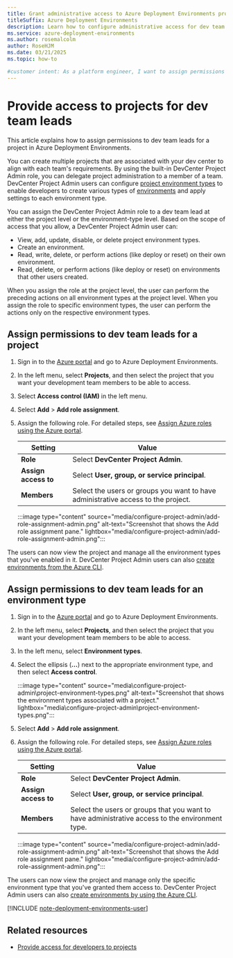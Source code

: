 ```yaml
---
title: Grant administrative access to Azure Deployment Environments projects
titleSuffix: Azure Deployment Environments
description: Learn how to configure administrative access for dev team leads by using the DevCenter Project Admin built-in role.
ms.service: azure-deployment-environments
ms.author: rosemalcolm
author: RoseHJM
ms.date: 03/21/2025
ms.topic: how-to

#customer intent: As a platform engineer, I want to assign permissions to dev team leads so that they can peform the appropriate actions.
---
```


# Provide access to projects for dev team leads

This article explains how to assign permissions to dev team leads for a project in Azure Deployment Environments.

You can create multiple projects that are associated with your dev center to align with each team's requirements. By using the built-in DevCenter Project Admin role, you can delegate project administration to a member of a team. DevCenter Project Admin users can configure [project environment types](concept-environments-key-concepts.md#project-environment-types) to enable developers to create various types of [environments](concept-environments-key-concepts.md#environments) and apply settings to each environment type.

You can assign the DevCenter Project Admin role to a dev team lead at either the project level or the environment-type level. Based on the scope of access that you allow, a DevCenter Project Admin user can:

* View, add, update, disable, or delete project environment types.
* Create an environment.
* Read, write, delete, or perform actions (like deploy or reset) on their own environment.
* Read, delete, or perform actions (like deploy or reset) on environments that other users created.

When you assign the role at the project level, the user can perform the preceding actions on all environment types at the project level. When you assign the role to specific environment types, the user can perform the actions only on the respective environment types.

## Assign permissions to dev team leads for a project

1. Sign in to the [Azure portal](https://portal.azure.com) and go to Azure Deployment Environments.
1. In the left menu, select **Projects**, and then select the project that you want your development team members to be able to access.
1. Select **Access control (IAM)** in the left menu.
1. Select **Add** > **Add role assignment**.
1. Assign the following role. For detailed steps, see [Assign Azure roles using the Azure portal](../role-based-access-control/role-assignments-portal.yml).

    | Setting | Value |
    | --- | --- |
    | **Role** | Select **DevCenter Project Admin**. |
    | **Assign access to** | Select **User, group, or service principal**. |
    | **Members** | Select the users or groups you want to have administrative access to the project. |

    :::image type="content" source="media/configure-project-admin/add-role-assignment-admin.png" alt-text="Screenshot that shows the Add role assignment pane." lightbox="media/configure-project-admin/add-role-assignment-admin.png":::

The users can now view the project and manage all the environment types that you've enabled in it. DevCenter Project Admin users can also [create environments from the Azure CLI](how-to-create-access-environments.md).

## Assign permissions to dev team leads for an environment type

1. Sign in to the [Azure portal](https://portal.azure.com) and go to Azure Deployment Environments.
1. In the left menu, select **Projects**, and then select the project that you want your development team members to be able to access.
1. In the left menu, select **Environment types**. 
1. Select the ellipsis (**...**) next to the appropriate environment type, and then select **Access control**.

   :::image type="content" source="media\configure-project-admin\project-environment-types.png" alt-text="Screenshot that shows the environment types associated with a project." lightbox="media\configure-project-admin\project-environment-types.png":::

1. Select **Add** > **Add role assignment**.

1. Assign the following role. For detailed steps, see [Assign Azure roles using the Azure portal](../role-based-access-control/role-assignments-portal.yml).

    | Setting | Value |
    | --- | --- |
    | **Role** | Select **DevCenter Project Admin**. |
    | **Assign access to** | Select **User, group, or service principal**. |
    | **Members** | Select the users or groups that you want to have administrative access to the environment type. |

    :::image type="content" source="media/configure-project-admin/add-role-assignment-admin.png" alt-text="Screenshot that shows the Add role assignment pane." lightbox="media/configure-project-admin/add-role-assignment-admin.png":::

The users can now view the project and manage only the specific environment type that you've granted them access to. DevCenter Project Admin users can also [create environments by using the Azure CLI](how-to-create-access-environments.md).

[!INCLUDE [note-deployment-environments-user](includes/note-deployment-environments-user.md)]

## Related resources

* [Provide access for developers to projects](./how-to-configure-deployment-environments-user.md)
